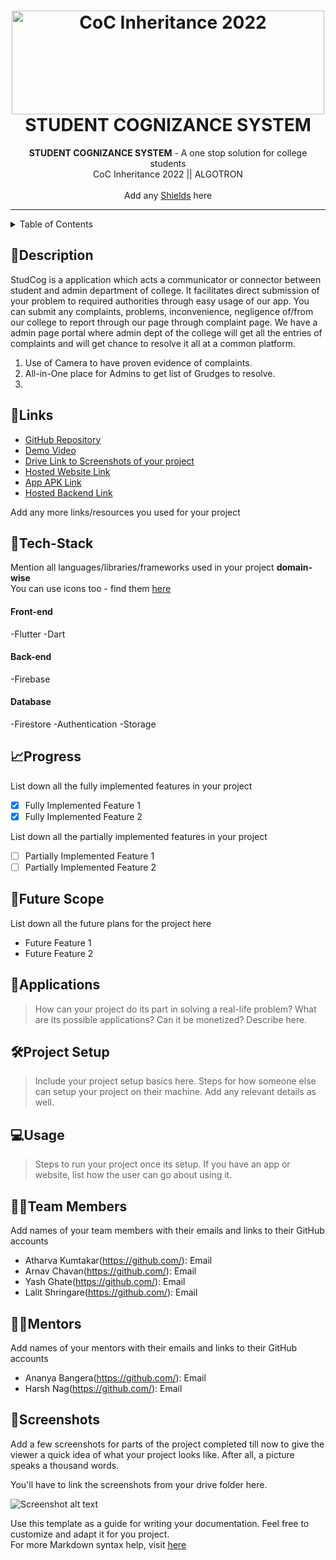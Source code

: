 <h1 align="center">
  <a href="https://github.com/CommunityOfCoders/Inheritance-2022">
    <img src="https://res.cloudinary.com/dn6vz8exv/image/upload/v1665664791/inh_zzefoy.jpg" alt="CoC Inheritance 2022" width="500" height="166">
  </a>
  <br>
  STUDENT COGNIZANCE SYSTEM
</h1>

<div align="center">
   <strong>STUDENT COGNIZANCE SYSTEM</strong> - A one stop solution for college students<br>
  CoC Inheritance 2022 || ALGOTRON <br> <br>
  Add any <a href="https://shields.io/">Shields</a> here
</div>
<hr>

<details>
<summary>Table of Contents</summary>

- [Description](#description)
- [Links](#links)
- [Tech Stack](#tech-stack)
- [Progress](#progress)
- [Future Scope](#future-scope)
- [Applications](#applications)
- [Project Setup](#project-setup)
- [Usage](#usage)
- [Team Members](#team-members)
- [Mentors](#mentors)
- [Screenshots](#screenshots)

</details>

## 📝Description
StudCog is a application which acts a communicator or connector between student and admin department of college. It facilitates direct submission of your problem to required authorities through easy usage of our app. You can submit any complaints, problems, inconvenience, negligence of/from our college to report through our page through complaint page. We have a admin page portal where admin dept of the college will get all the entries of complaints and will get chance to resolve it all at a common platform.
1. Use of Camera to have proven evidence of complaints.
2. All-in-One place for Admins to get list of Grudges to resolve.
3. 

## 🔗Links

- [GitHub Repository]()
- [Demo Video]()
- [Drive Link to Screenshots of your project]()
- [Hosted Website Link]()
- [App APK Link]()
- [Hosted Backend Link]()

Add any more links/resources you used for your project

## 🤖Tech-Stack

Mention all languages/libraries/frameworks used in your project **domain-wise**   
You can use icons too - find them [here](https://github.com/get-icon/geticon) 

#### Front-end
-Flutter
-Dart

#### Back-end
-Firebase 

#### Database
-Firestore 
-Authentication
-Storage

## 📈Progress

List down all the fully implemented features in your project

- [x] Fully Implemented Feature 1 
- [x] Fully Implemented Feature 2

List down all the partially implemented features in your project

- [ ] Partially Implemented Feature 1 
- [ ] Partially Implemented Feature 2

## 🔮Future Scope

List down all the future plans for the project here

- Future Feature 1
- Future Feature 2

## 💸Applications

>How can your project do its part in solving a real-life problem? What are its possible applications? Can it be monetized? Describe here.

## 🛠Project Setup

>Include your project setup basics here. Steps for how someone else can setup your project on their machine. Add any relevant details as well.

## 💻Usage

>Steps to run your project once its setup. If you have an app or website, list how the user can go about using it.

## 👨‍💻Team Members

Add names of your team members with their emails and links to their GitHub accounts

- Atharva Kumtakar(https://github.com/): Email 
- Arnav Chavan(https://github.com/): Email 
- Yash Ghate(https://github.com/): Email 
- Lalit Shringare(https://github.com/): Email 

## 👨‍🏫Mentors

Add names of your mentors with their emails and links to their GitHub accounts

- Ananya Bangera(https://github.com/): Email 
- Harsh Nag(https://github.com/): Email 

## 📱Screenshots
Add a few screenshots for parts of the project completed till now to give the viewer a quick idea of what your project looks like. After all, a picture speaks a thousand words.

You'll have to link the screenshots from your drive folder here.

![Screenshot alt text](https://i.redd.it/qp8ocyzvyj8a1.jpg "Here is a screenshot")



Use this template as a guide for writing your documentation. Feel free to customize and adapt it for you project.  
For more Markdown syntax help, visit [here](https://www.markdownguide.org/basic-syntax/)
